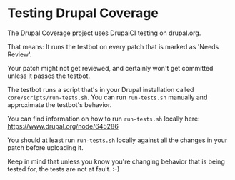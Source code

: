 Testing Drupal Coverage
======================================

The Drupal Coverage project uses DrupalCI testing on drupal.org.

That means: It runs the testbot on every patch that is marked as 'Needs Review'.

Your patch might not get reviewed, and certainly won't get committed unless it
passes the testbot.

The testbot runs a script that's in your Drupal installation called
`core/scripts/run-tests.sh`. You can run `run-tests.sh` manually and approximate
the testbot's behavior.

You can find information on how to run `run-tests.sh` locally here:
https://www.drupal.org/node/645286

You should at least run `run-tests.sh` locally against all the changes in your
patch before uploading it.

Keep in mind that unless you know you're changing behavior that is being tested
for, the tests are not at fault. :-)
